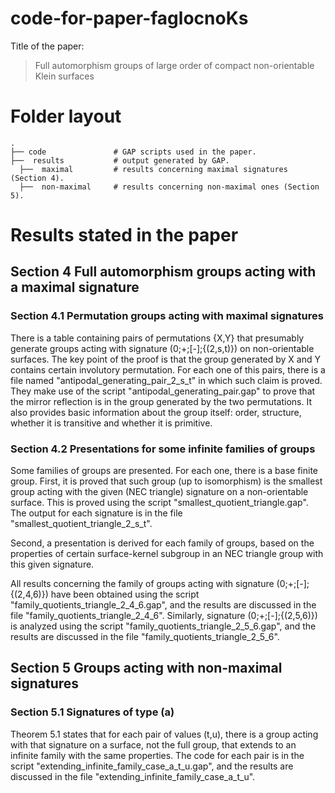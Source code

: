 # code-for-paper-faglocnoKs

Title of the paper:
> Full automorphism groups of large order of compact non-orientable Klein surfaces

# Folder layout

    .
    ├── code               # GAP scripts used in the paper.
    ├──  results           # output generated by GAP.
      ├──  maximal         # results concerning maximal signatures (Section 4).
      ├──  non-maximal     # results concerning non-maximal ones (Section 5).

# Results stated in the paper

## Section 4 Full automorphism groups acting with a maximal signature

### Section 4.1 Permutation groups acting with maximal signatures

There is a table containing pairs of permutations {X,Y} that presumably generate groups acting with signature (0;+;[-];{(2,s,t)}) on non-orientable surfaces. The key point of the proof is that the group generated by X and Y contains certain involutory permutation.
For each one of this pairs, there is a file named "antipodal_generating_pair_2_s_t" in which such claim is proved. They make use of the script "antipodal_generating_pair.gap" to prove that the mirror reflection is in the group generated by the two permutations. It also provides basic information about the group itself: order, structure, whether it is transitive and whether it is primitive.

### Section 4.2 Presentations for some infinite families of groups

Some families of groups are presented. For each one, there is a base finite group. First, it is proved that such group (up to isomorphism) is the smallest group acting with the given (NEC triangle) signature on a non-orientable surface. This is proved using the script "smallest_quotient_triangle.gap". The output for each signature is in the file "smallest_quotient_triangle_2_s_t".

Second, a presentation is derived for each family of groups, based on the properties of certain surface-kernel subgroup in an NEC triangle group with this given signature.

All results concerning the family of groups acting with signature (0;+;[-];{(2,4,6)}) have been obtained using the script "family_quotients_triangle_2_4_6.gap", and the results are discussed in the file "family_quotients_triangle_2_4_6". Similarly, signature (0;+;[-];{(2,5,6)}) is analyzed using the script "family_quotients_triangle_2_5_6.gap", and the results are discussed in the file "family_quotients_triangle_2_5_6".

## Section 5 Groups acting with non-maximal signatures

### Section 5.1 Signatures of type (a)

Theorem 5.1 states that for each pair of values (t,u), there is a group acting with that signature on a surface, not the full group, that extends to an infinite family with the same properties. The code for each pair is in the script "extending_infinite_family_case_a_t_u.gap", and the results are discussed in the file "extending_infinite_family_case_a_t_u".
